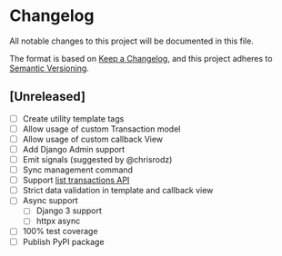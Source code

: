 # Changelog
All notable changes to this project will be documented in this file.

The format is based on [Keep a Changelog](https://keepachangelog.com/en/1.0.0/),
and this project adheres to [Semantic Versioning](https://semver.org/spec/v2.0.0.html).

## [Unreleased]

- [ ] Create utility template tags
- [ ] Allow usage of custom Transaction model
- [ ] Allow usage of custom callback View
- [ ] Add Django Admin support
- [ ] Emit signals (suggested by @chrisrodz)
- [ ] Sync management command
- [ ] Support [list transactions API](https://github.com/evertec/athmovil-javascript-api#transactions)
- [ ] Strict data validation in template and callback view
- [ ] Async support
    - [ ] Django 3 support
    - [ ] httpx async
- [ ] 100% test coverage
- [ ] Publish PyPI package